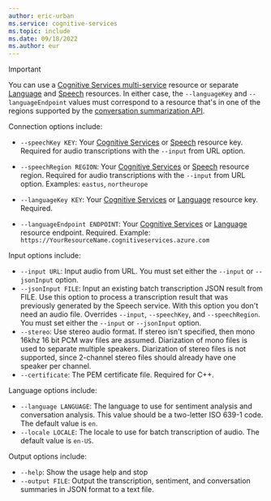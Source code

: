 ```yaml
---
author: eric-urban
ms.service: cognitive-services
ms.topic: include
ms.date: 09/18/2022
ms.author: eur
---
```


> [!IMPORTANT]
> You can use a <a href="https://portal.azure.com/#create/Microsoft.CognitiveServicesAllInOne" title="Create a Cognitive Services resource"  target="_blank">Cognitive Services multi-service</a> resource or separate <a href="https://portal.azure.com/#create/Microsoft.CognitiveServicesTextAnalytics"  title="Create a Language resource"  target="_blank">Language</a> and <a href="https://portal.azure.com/#create/Microsoft.CognitiveServicesSpeechServices"  title="Create a Speech resource"  target="_blank">Speech</a> resources. In either case, the `--languageKey` and `--languageEndpoint` values must correspond to a resource that's in one of the regions supported by the [conversation summarization API](https://aka.ms/convsumregions). 

Connection options include:

- `--speechKey KEY`: Your <a href="https://portal.azure.com/#create/Microsoft.CognitiveServicesAllInOne" title="Create a Cognitive Services resource"  target="_blank">Cognitive Services</a> or <a href="https://portal.azure.com/#create/Microsoft.CognitiveServicesSpeechServices"  title="Create a Speech resource"  target="_blank">Speech</a> resource key. Required for audio transcriptions with the `--input` from URL option.
- `--speechRegion REGION`: Your <a href="https://portal.azure.com/#create/Microsoft.CognitiveServicesAllInOne" title="Create a Cognitive Services resource"  target="_blank">Cognitive Services</a> or <a href="https://portal.azure.com/#create/Microsoft.CognitiveServicesSpeechServices"  title="Create a Speech resource"  target="_blank">Speech</a> resource region. Required for audio transcriptions with the `--input` from URL option. Examples: `eastus`, `northeurope`

- `--languageKey KEY`: Your <a href="https://portal.azure.com/#create/Microsoft.CognitiveServicesAllInOne" title="Create a Cognitive Services resource"  target="_blank">Cognitive Services</a> or <a href="https://portal.azure.com/#create/Microsoft.CognitiveServicesTextAnalytics"  title="Create a Language resource"  target="_blank">Language</a> resource key. Required.
- `--languageEndpoint ENDPOINT`: Your <a href="https://portal.azure.com/#create/Microsoft.CognitiveServicesAllInOne" title="Create a Cognitive Services resource"  target="_blank">Cognitive Services</a> or <a href="https://portal.azure.com/#create/Microsoft.CognitiveServicesTextAnalytics"  title="Create a Language resource"  target="_blank">Language</a> resource endpoint. Required. Example: `https://YourResourceName.cognitiveservices.azure.com`

Input options include:

- `--input URL`: Input audio from URL. You must set either the `--input` or `--jsonInput` option. 
- `--jsonInput FILE`: Input an existing batch transcription JSON result from FILE. Use this option to process a transcription result that was previously generated by the Speech service. With this option you don't need an audio file. Overrides `--input`, `--speechKey`, and `--speechRegion`. You must set either the `--input` or `--jsonInput` option.
- `--stereo`: Use stereo audio format. If stereo isn't specified, then mono 16khz 16 bit PCM wav files are assumed. Diarization of mono files is used to separate multiple speakers. Diarization of stereo files is not supported, since 2-channel stereo files should already have one speaker per channel.
- `--certificate`: The PEM certificate file. Required for C++. 

Language options include:

- `--language LANGUAGE`: The language to use for sentiment analysis and conversation analysis. This value should be a two-letter ISO 639-1 code. The default value is `en`.
- `--locale LOCALE`: The locale to use for batch transcription of audio. The default value is `en-US`.

Output options include:

- `--help`: Show the usage help and stop
- `--output FILE`: Output the transcription, sentiment, and conversation summaries in JSON format to a text file. 
